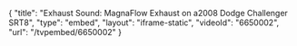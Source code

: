 {
    "title": "Exhaust Sound: MagnaFlow Exhaust on a2008 Dodge Challenger SRT8",
    "type": "embed",
    "layout": "iframe-static",
    "videoId": "6650002",
    "url": "\/tvpembed\/6650002"
}